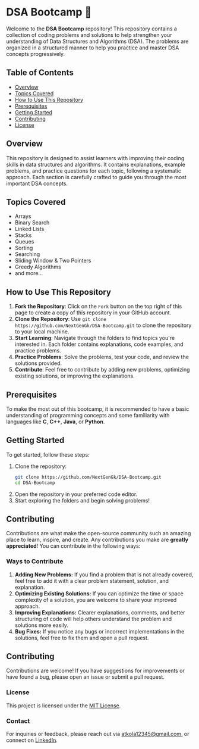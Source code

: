 # DSA Bootcamp 🚀

Welcome to the **DSA Bootcamp** repository! This repository contains a collection of coding problems and solutions to help strengthen your understanding of Data Structures and Algorithms (DSA). The problems are organized in a structured manner to help you practice and master DSA concepts progressively.

## Table of Contents

- [Overview](#overview)
- [Topics Covered](#topics-covered)
- [How to Use This Repository](#how-to-use-this-repository)
- [Prerequisites](#prerequisites)
- [Getting Started](#getting-started)
- [Contributing](#contributing)
- [License](#license)

## Overview

This repository is designed to assist learners with improving their coding skills in data structures and algorithms. It contains explanations, example problems, and practice questions for each topic, following a systematic approach. Each section is carefully crafted to guide you through the most important DSA concepts.

## Topics Covered

- Arrays
- Binary Search
- Linked Lists
- Stacks
- Queues
- Sorting
- Searching
- Sliding Window & Two Pointers
- Greedy Algorithms
- and more...

## How to Use This Repository

1. **Fork the Repository**: Click on the `Fork` button on the top right of this page to create a copy of this repository in your GitHub account.
2. **Clone the Repository**: Use `git clone https://github.com/NextGenGk/DSA-Bootcamp.git` to clone the repository to your local machine.
3. **Start Learning**: Navigate through the folders to find topics you're interested in. Each folder contains explanations, code examples, and practice problems.
4. **Practice Problems**: Solve the problems, test your code, and review the solutions provided.
5. **Contribute**: Feel free to contribute by adding new problems, optimizing existing solutions, or improving the explanations.

## Prerequisites

To make the most out of this bootcamp, it is recommended to have a basic understanding of programming concepts and some familiarity with languages like **C**, **C++**, **Java**, or **Python**.

## Getting Started

To get started, follow these steps:

1. Clone the repository:
   ```bash
   git clone https://github.com/NextGenGk/DSA-Bootcamp.git
   cd DSA-Bootcamp

2. Open the repository in your preferred code editor.
3. Start exploring the folders and begin solving problems!

## Contributing

Contributions are what make the open-source community such an amazing place to learn, inspire, and create. Any contributions you make are **greatly appreciated**! You can contribute in the following ways:

### Ways to Contribute

1. **Adding New Problems:** If you find a problem that is not already covered, feel free to add it with a clear problem statement, solution, and explanation.
2. **Optimizing Existing Solutions:** If you can optimize the time or space complexity of a solution, you are welcome to share your improved approach.
3. **Improving Explanations:** Clearer explanations, comments, and better structuring of code will help others understand the problem and solutions more easily.
4. **Bug Fixes:** If you notice any bugs or incorrect implementations in the solutions, feel free to fix them and open a pull request.

## Contributing

Contributions are welcome! If you have suggestions for improvements or have found a bug, please open an issue or submit a pull request.

### License

This project is licensed under the [MIT License](LICENSE).

### Contact

For inquiries or feedback, please reach out via [atkola12345@gmail.com.](mailto:atkola12345@gmail.com) or connect on [LinkedIn](https://www.linkedin.com/in/gauravkumar077/).

